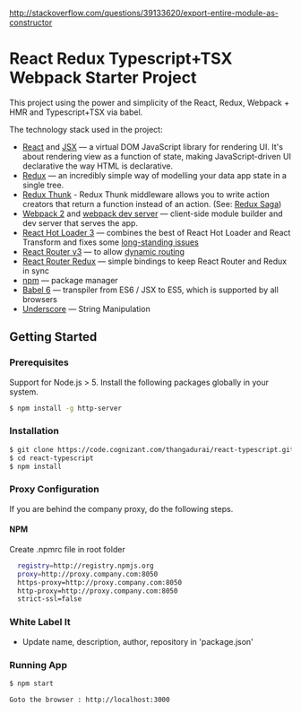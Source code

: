 http://stackoverflow.com/questions/39133620/export-entire-module-as-constructor
# React Redux Typescript+TSX Webpack Starter Project

This project using the power and simplicity of the React, Redux, Webpack + HMR and Typescript+TSX via babel.

The technology stack used in the project:

- [React](https://facebook.github.io/react/) and [JSX](https://facebook.github.io/jsx/) — a virtual DOM JavaScript library for rendering UI.  It's about rendering view as a function of state, making JavaScript-driven UI declarative the way HTML is declarative.
- [Redux](http://redux.js.org/) — an incredibly simple way of modelling your data app state in a single tree.
- [Redux Thunk](https://github.com/gaearon/redux-thunk) - Redux Thunk middleware allows you to write action creators that return a function instead of an action. (See: [Redux Saga](https://github.com/yelouafi/redux-saga))
- [Webpack 2](https://gist.github.com/sokra/27b24881210b56bbaff7) and [webpack dev server](https://github.com/webpack/webpack-dev-server) — client-side module builder and dev server that serves the app.
- [React Hot Loader 3](https://github.com/gaearon/react-hot-boilerplate/pull/61) — combines the best of React Hot Loader and React Transform and fixes some [long-standing issues](https://twitter.com/dan_abramov/status/722040946075045888)
- [React Router v3](https://github.com/reactjs/react-router/blob/next/CHANGES.md) — to allow [dynamic routing](https://github.com/reactjs/react-router/blob/master/docs/guides/DynamicRouting.md)
- [React Router Redux](https://github.com/reactjs/react-router-redux) — simple bindings to keep React Router and Redux in sync
- [npm](https://www.npmjs.com/) — package manager
- [Babel 6](http://babeljs.io/) — transpiler from ES6 / JSX to ES5, which is supported by all browsers
- [Underscore](http://underscorejs.org/) — String Manipulation

## Getting Started

### Prerequisites

Support for Node.js > 5. Install the following packages globally in your system.

```sh
$ npm install -g http-server
```

### Installation

```sh
$ git clone https://code.cognizant.com/thangadurai/react-typescript.git
$ cd react-typescript
$ npm install
```

### Proxy Configuration

If you are behind the company proxy, do the following steps.

#### NPM

Create .npmrc file in root folder

```sh
  registry=http://registry.npmjs.org
  proxy=http://proxy.company.com:8050
  https-proxy=http://proxy.company.com:8050
  http-proxy=http://proxy.company.com:8050
  strict-ssl=false
```

### White Label It

- Update name, description, author, repository in 'package.json'

### Running App

```sh
$ npm start

Goto the browser : http://localhost:3000
```
